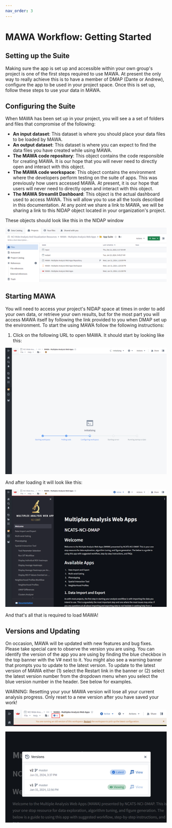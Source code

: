 ```yaml
---
nav_order: 3
---
```


# MAWA Workflow: Getting Started
## Setting up the Suite
Making sure the app is set up and accessible within your own group's project is one of the first steps required to use MAWA. At present the only way to really achieve this is to have a member of DMAP (Dante or Andrew), configure the app to be used in your project space. Once this is set up, follow these steps to use your data in MAWA.
## Configuring the Suite
When MAWA has been set up in your project, you will see a a set of folders and files that compromise of the following:
* **An input dataset**: This dataset is where you should place your data files to be loaded by MAWA. 
* **An output dataset**: This dataset is where you can expect to find the data files you have created while using MAWA.
* **The MAWA code repository**: This object contains the code responsible for creating MAWA. It is our hope that you will never need to directly open and interact with this object.
* **The MAWA code workspace**: This object contains the environment where the developers perform testing on the suite of apps. This was previously how users accessed MAWA. At present, it is our hope that users will never need to directly open and interact with this object.
* **The MAWA Streamlit Dashboard**: This object is the actual dashboard used to access MAWA. This will allow you to use all the tools described in this documentation. At any point we share a link to MAWA, we will be sharing a link to this NIDAP object located in your organization's project.

These objects should look like this in the NIDAP window

![](./assets/images/NIDAP_folder_inclusions.png)

## Starting MAWA

You will need to access your project's NIDAP space at times in order to add your own data, or retrieve your own results, but for the most part you will access MAWA itself by following the link provided to you when DMAP set up the environment. To start the using MAWA follow the following instructions:
 
1. Click on the following URL to open MAWA. It should start by looking like this: 

![](./assets/images/MAWA_loading.png)

And after loading it will look like this:

![](./assets/images/MAWA.png)

And that's all that is required to load MAWA!

## Versions and Updating

On occasion, MAWA will be updated with new features and bug fixes. Please take special care to observe the version you are using. You can identify the version of the app you are using by finding the blue checkbox in the top banner with the V# next to it. You might also see a warning banner that prompts you to update to the latest version. To update to the latest version of MAWA either (1) select the Restart link in the banner or (2) select the latest version number from the dropdown menu when you select the blue version number in the header. See below for examples.

WARNING: Resetting your your MAWA version will lose all your current analysis progress. Only reset to a new version after you have saved your work!

![](./assets/images/Versions.png)

![](./assets/images/VersionHistory.png)